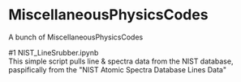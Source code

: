 # MiscellaneousPhysicsCodes
A bunch of MiscellaneousPhysicsCodes

#1 NIST_LineSrubber.ipynb<br/>
This simple script pulls line & spectra data from the NIST database, paspifically from the "NIST Atomic Spectra Database Lines Data"
